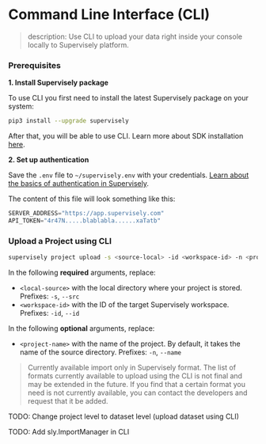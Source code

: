 # Command Line Interface (CLI)

> description: Use CLI to upload your data right inside your console locally to Supervisely platform.

### Prerequisites

**1. Install Supervisely package**

To use CLI you first need to install the latest Supervisely package on your system:

```bash
pip3 install --upgrade supervisely
```

After that, you will be able to use CLI. Learn more about SDK installation [here](https://developer.supervisely.com/getting-started/installation).

**2. Set up authentication**

Save the `.env` file to `~/supervisely.env` with your credentials. [Learn about the basics of authentication in Supervisely](https://developer.supervisely.com/getting-started/basics-of-authentication).

The content of this file will look something like this:

```python
SERVER_ADDRESS="https://app.supervisely.com"
API_TOKEN="4r47N.....blablabla......xaTatb"
```

### Upload a Project using CLI

```bash
supervisely project upload -s <source-local> -id <workspace-id> -n <project-name>
```

In the following **required** arguments, replace:

- `<local-source>` with the local directory where your project is stored. Prefixes: `-s`, `--src`
- `<workspace-id>` with the ID of the target Supervisely workspace. Prefixes: `-id`, `--id`

In the following **optional** arguments, replace:

- `<project-name>` with the name of the project. By default, it takes the name of the source directory. Prefixes: `-n`, `--name`

> Currently available import only in Supervisely format.
> The list of formats currently available to upload using the CLI is not final and may be extended in the future. If you find that a certain format you need is not currently available, you can contact the developers and request that it be added.

TODO: Change project level to dataset level (upload dataset using CLI)

TODO: Add sly.ImportManager in CLI
